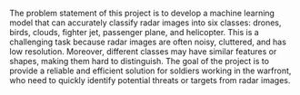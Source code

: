 The problem statement of this project is to develop a machine learning model that can accurately classify radar images into six classes: drones, birds, clouds, fighter jet, passenger plane, and helicopter. This is a challenging task because radar images are often noisy, cluttered, and has low resolution. Moreover, different classes may have similar features or shapes, making them hard to distinguish. The goal of the project is to provide a reliable and efficient solution for soldiers working in the warfront, who need to quickly identify potential threats or targets from radar images.

